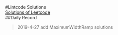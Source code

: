#Lintcode Solutions</br>
[Solutions of Leetcode](https://leetcode-cn.com/problems/rotate-image/ "Solutions of Leetcode")</br>
##Daily Record</br>
>2019-4-27 add MaximumWidthRamp solutions          </br>
